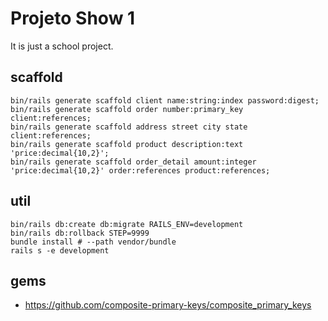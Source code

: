 # Projeto Show 1

It is just a school project.

## scaffold
```
bin/rails generate scaffold client name:string:index password:digest;
bin/rails generate scaffold order number:primary_key client:references;
bin/rails generate scaffold address street city state client:references;
bin/rails generate scaffold product description:text 'price:decimal{10,2}';
bin/rails generate scaffold order_detail amount:integer 'price:decimal{10,2}' order:references product:references;
```

## util
```
bin/rails db:create db:migrate RAILS_ENV=development
bin/rails db:rollback STEP=9999
bundle install # --path vendor/bundle
rails s -e development
```

## gems
- https://github.com/composite-primary-keys/composite_primary_keys

